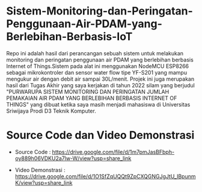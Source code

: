 # Sistem-Monitoring-dan-Peringatan-Penggunaan-Air-PDAM-yang-Berlebihan-Berbasis-IoT

Repo ini adalah hasil dari perancangan sebuah sistem untuk melakukan monitoring dan peringatan penggunaan air PDAM yang berlebihan berbasis 
Internet of Things.Sistem pada alat ini menggunakan NodeMCU ESP8266 sebagai mikrokontroler dan sensor water flow tipe YF-S201 yang mampu 
mengukur air dengan debit air sampai 30L/menit. Projek ini juga merupakan hasil dari Tugas Akhir yang saya kerjakan di tahun 2022 silam yang berjudul 
"PURWARUPA SISTEM MONITORING DAN PERINGATAN JUMLAH PEMAKAIAN AIR PDAM YANG BERLEBIHAN BERBASIS INTERNET OF THINGS" yang dibuat ketika 
saya masih menjadi mahasiswa di Universitas Sriwijaya Prodi D3 Teknik Komputer.

# Source Code dan Video Demonstrasi

- Source Code 		: https://drive.google.com/file/d/1m7pmJasBFbph-oy889h06VDKU2a7lw-W/view?usp=share_link

- Video Demonstrasi	: https://drive.google.com/file/d/1O1SfZqUQQt9ZpCXQGNGJgJtU_IBpunmK/view?usp=share_link
